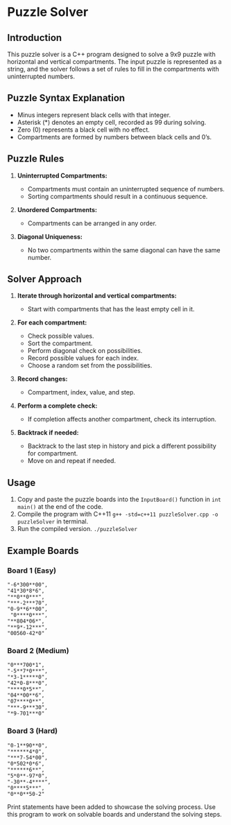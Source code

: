 # Puzzle Solver

## Introduction

This puzzle solver is a C++ program designed to solve a 9x9 puzzle with horizontal and vertical compartments. The input puzzle is represented as a string, and the solver follows a set of rules to fill in the compartments with uninterrupted numbers.

## Puzzle Syntax Explanation

- Minus integers represent black cells with that integer.
- Asterisk (*) denotes an empty cell, recorded as 99 during solving.
- Zero (0) represents a black cell with no effect.
- Compartments are formed by numbers between black cells and 0’s.

## Puzzle Rules

1. **Uninterrupted Compartments:**
   - Compartments must contain an uninterrupted sequence of numbers.
   - Sorting compartments should result in a continuous sequence.

2. **Unordered Compartments:**
   - Compartments can be arranged in any order.

3. **Diagonal Uniqueness:**
   - No two compartments within the same diagonal can have the same number.


## Solver Approach

1. **Iterate through horizontal and vertical compartments:**
   - Start with compartments that has the least empty cell in it.

2. **For each compartment:**
   - Check possible values.
   - Sort the compartment.
   - Perform diagonal check on possibilities.
   - Record possible values for each index.
   - Choose a random set from the possibilities.

3. **Record changes:**
   - Compartment, index, value, and step.

4. **Perform a complete check:**
   - If completion affects another compartment, check its interruption.

5. **Backtrack if needed:**
   - Backtrack to the last step in history and pick a different possibility for compartment.
   - Move on and repeat if needed.

## Usage

1. Copy and paste the puzzle boards into the `InputBoard()` function in `int main()` at the end of the code.
2. Compile the program with C++11 `g++ -std=c++11 puzzleSolver.cpp -o puzzleSolver` in terminal.
3. Run the compiled version. `./puzzleSolver`

## Example Boards

### Board 1 (Easy)

```plaintext
"-6*300**00",
"41*30*8*6",
"**0**0***",
"***-2***70",
"0-9**6**00",
 "0****0***",
"**804*06*",
"**9*-12***",
"00560-42*0"
```

### Board 2 (Medium)
```plaintext
"0***700*1",
"-5**7*0***",
"*3-1*****0",
"42*0-8***0",
"****0*5**",
"04**00**6",
"07****0**",
"***-9***30",
"*9-701***0"
```

### Board 3 (Hard)
```plaintext
"0-1**90**0",
"******4*0",
"***7-54*00",
"0*502*0*6",
"******6**",
"5*0**-97*0",
"-30**-4****",
"0****5***",
"0**0**50-2"
```

Print statements have been added to showcase the solving process. Use this program to work on solvable boards and understand the solving steps.

